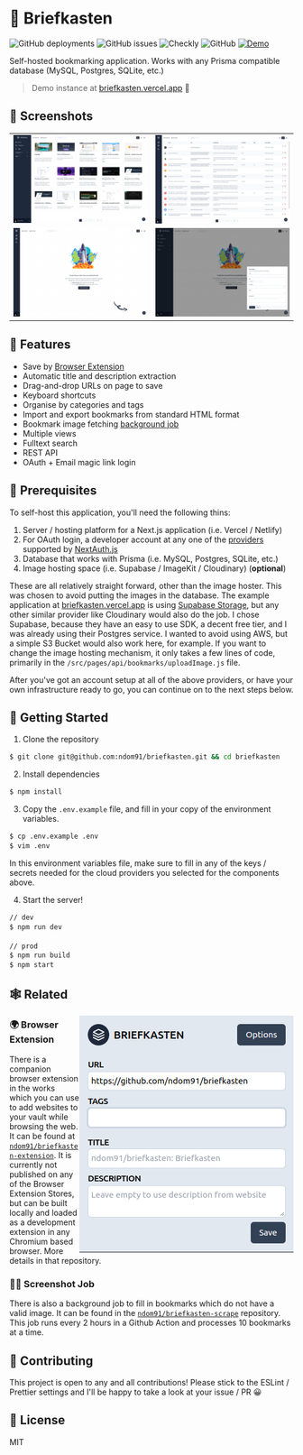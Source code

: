 # 📮 Briefkasten

![GitHub deployments](https://img.shields.io/github/deployments/ndom91/briefkasten/production?label=ci%2Fcd&style=flat-square)
![GitHub issues](https://img.shields.io/github/issues/ndom91/briefkasten?style=flat-square)
![Checkly](https://api.checklyhq.com/v1/badges/checks/9c682653-d7de-4e32-8183-73d76631b0e2?style=flat-square&responseTime=false)
![GitHub](https://img.shields.io/github/license/ndom91/briefkasten?style=flat-square)
[![Demo](https://img.shields.io/badge/demo-click%20here-brightgreen?style=flat-square)](https://briefkasten.vercel.app)

Self-hosted bookmarking application. Works with any Prisma compatible database (MySQL, Postgres, SQLite, etc.)

> Demo instance at [briefkasten.vercel.app](https://briefkasten.vercel.app) 👀

## 📸 Screenshots

<table>
<tr>
  <td>
    <a href="https://raw.githubusercontent.com/ndom91/briefkasten/main/public/screenshot_app01.png" target="_blank"><img src="public/screenshot_app01.png"></a>
  </td>
  <td>
    <a href="https://raw.githubusercontent.com/ndom91/briefkasten/main/public/screenshot_app05.png" target="_blank"><img src="public/screenshot_app05.png"></a>
  </td>
</tr>
<tr>
  <td>
    <a href="https://raw.githubusercontent.com/ndom91/briefkasten/main/public/screenshot_app06.png" target="_blank"><img src="public/screenshot_app06.png"></a>
  </td>
  <td>
    <a href="https://raw.githubusercontent.com/ndom91/briefkasten/main/public/screenshot_app04.png" target="_blank"><img src="public/screenshot_app04.png"></a>
  </td>
</tr>
</table>

## 🎩 Features

- Save by [Browser Extension](https://github.com/ndom91/briefkasten-extension)
- Automatic title and description extraction
- Drag-and-drop URLs on page to save
- Keyboard shortcuts
- Organise by categories and tags
- Import and export bookmarks from standard HTML format
- Bookmark image fetching [background job](https://github.com/ndom91/briefkasten-scrape)
- Multiple views
- Fulltext search
- REST API
- OAuth + Email magic link login

## 🧺 Prerequisites

To self-host this application, you'll need the following thins:

1. Server / hosting platform for a Next.js application (i.e. Vercel / Netlify)
2. For OAuth login, a developer account at any one of the [providers](https://next-auth.js.org/providers) supported by [NextAuth.js](https://github.com/nextauthjs/next-auth)
3. Database that works with Prisma (i.e. MySQL, Postgres, SQLite, etc.)
4. Image hosting space (i.e. Supabase / ImageKit / Cloudinary) (**optional**)

These are all relatively straight forward, other than the image hoster. This was chosen to avoid putting the images in the database. The example application at [briefkasten.vercel.app](https://briefkasten.vercel.app) is using [Supabase Storage](https://supabase.com), but any other similar provider like Cloudinary would also do the job. I chose Supabase, because they have an easy to use SDK, a decent free tier, and I was already using their Postgres service. I wanted to avoid using AWS, but a simple S3 Bucket would also work here, for example. If you want to change the image hosting mechanism, it only takes a few lines of code, primarily in the `/src/pages/api/bookmarks/uploadImage.js` file.

After you've got an account setup at all of the above providers, or have your own infrastructure ready to go, you can continue on to the next steps below.

## 🚀 Getting Started

1. Clone the repository

```sh
$ git clone git@github.com:ndom91/briefkasten.git && cd briefkasten
```

2. Install dependencies

```sh
$ npm install
```

3. Copy the `.env.example` file, and fill in your copy of the environment variables.

```sh
$ cp .env.example .env
$ vim .env
```

In this environment variables file, make sure to fill in any of the keys / secrets needed for the cloud providers you selected for the components above.

4. Start the server!

```sh
// dev
$ npm run dev

// prod
$ npm run build
$ npm start
```

## 🕸 Related

<img src="screenshot_ext.png" align="right" />

### 🌍 Browser Extension

There is a companion browser extension in the works which you can use to add websites to your vault while browsing the web. It can be found at [`ndom91/briefkasten-extension`](https://github.com/ndom91/briefkasten-extension). It is currently not published on any of the Browser Extension Stores, but can be built locally and loaded as a development extension in any Chromium based browser. More details in that repository.

### 🧑‍🏭 Screenshot Job

There is also a background job to fill in bookmarks which do not have a valid image. It can be found in the [`ndom91/briefkasten-scrape`](https://github.com/ndom91/briefkasten-scrape) repository. This job runs every 2 hours in a Github Action and processes 10 bookmarks at a time.

## 👷 Contributing

This project is open to any and all contributions! Please stick to the ESLint / Prettier settings and I'll be happy to take a look at your issue / PR 😀

## 📝 License

MIT
